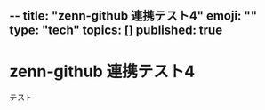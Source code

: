 --
title: "zenn-github 連携テスト4"
emoji: ""
type: "tech"
topics: []
published: true
---
# zenn-github 連携テスト4
テスト
